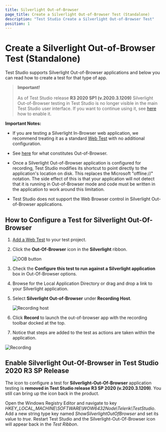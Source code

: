 ```yaml
---
title: Silverlight Out-of-Browser
page_title: Create a Silverlight Out-of-Browser Test (Standalone)
description: "Test Studio Create a Silverlight Out-of-Browser Test"
position: 1
---
```

# Create a Silverlight Out-of-Browser Test (Standalone) 

Test Studio supports Silverlight Out-of-Browser applications and below you can read how to create a test for that type of app.

> __Important!__
><br>
><br>
> As of Test Studio release __R3 2020 SP1 (v.2020.3.1209)__ Silverlight Out-of-Browser testing in Test Studio is no longer visible in the main Test Studio user interface. If you want to continue using it, see <a href="#enable-silverlight-out-of-browser-in-test-studio-2020-r3-sp-release">here</a> how to enable it.

__Important Notes:__

* If you are testing a Silverlight In-Browser web application, we recommend treating it as a standard <a href="web-test" target="_blank">Web Test</a> with no additional configuration.

* See <a href="http://msdn.microsoft.com/en-us/library/dd550721(v=vs.95).aspx" target="_blank">here</a> for what constitutes Out-of-Browser.

* Once a Silverlight Out-of-Browser application is configured for recording, Test Studio modifies its shortcut to point directly to the application's location on disk. This replaces the Microsoft "offline://" notation. The side effect of this is that your application will not detect that it is running in Out-of-Browser mode and code must be written in the application to work around this limitation.

* Test Studio does not support the Web Browser control in Silverlight Out-of-Browser applications.

## How to Configure a Test for Silverlight Out-Of-Browser

1. <a href="/getting-started/create-test-standalone/add-test" target="_blank">Add a Web Test</a> to your test project. 

2. Click the __Out-Of-Browser__ icon in the __Silverlight__ ribbon.

	![OOB button][4]

3. Check the __Configure this test to run against a Silverlight application__ box in Out-Of-Browser options.
4. Browse for the Local Application Directory or drag and drop a link to your Silverlight application.
5. Select __Silverlight Out-of-Browser__ under __Recording Host__.

	![Recording host][5]

6. Click __Record__ to launch the out-of-browser app with the recording toolbar docked at the top.
7. Notice that steps are added to the test as actions are taken within the application.

![Recording][6]

## Enable Silverlight Out-Of-Browser in Test Studio 2020 R3 SP Release

The icon to configure a test for __Silverlight-Out-Of-Browser__ application testing is __removed in Test Studio release R3 SP 2020 (v.2020.3.1209)__. You still can bring up the icon back in the product.

Open the Windows Registry Editor and navigate to key _HKEY_LOCAL_MACHINE\SOFTWARE\WOW6432Node\Telerik\TestStudio_. Add a new string type key named _ShowSilverlightOutOfBrowser_ and set its value to _true_. Restart Test Studio and the Silverlight-Out-Of-Browser icon will appear back in the _Test Ribbon_.

[1]: /img/general-information/create-test-standalone/silverlight-out-of-browser/fig1.png
[2]: /img/general-information/create-test-standalone/silverlight-out-of-browser/fig2.png
[3]: /img/general-information/create-test-standalone/silverlight-out-of-browser/fig3.png
[4]: /img/general-information/create-test-standalone/silverlight-out-of-browser/fig4.png
[5]: /img/general-information/create-test-standalone/silverlight-out-of-browser/fig5.png
[6]: /img/general-information/create-test-standalone/silverlight-out-of-browser/fig6.png
